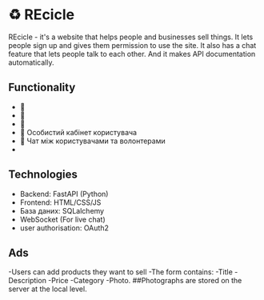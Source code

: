 # ♻️ REcicle 
REcicle - it's a website that helps people and businesses sell things. It lets people sign up and gives them permission to use the site. It also has a chat feature that lets people talk to each other. And it makes API documentation automatically.

##  Functionality

- 🌿 
- 🌿 
- 🌿 
- 🌿 Особистий кабінет користувача
- 🌿 Чат між користувачами та волонтерами 
- 
##  Technologies

- Backend: FastAPI (Python)
- Frontend: HTML/CSS/JS 
- База даних: SQLalchemy
- WebSocket (For live chat)
- user authorisation: OAuth2
## Ads
-Users can add products they want to sell
-The form contains:
-Title
-Description
-Price
-Category
-Photo.
##Photographs are stored on the server at the local level.
